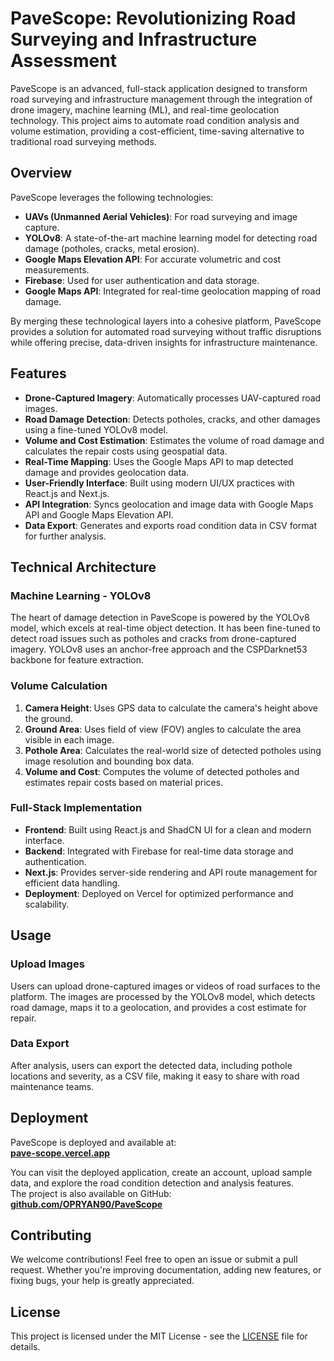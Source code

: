 # PaveScope: Revolutionizing Road Surveying and Infrastructure Assessment

PaveScope is an advanced, full-stack application designed to transform road surveying and infrastructure management through the integration of drone imagery, machine learning (ML), and real-time geolocation technology. This project aims to automate road condition analysis and volume estimation, providing a cost-efficient, time-saving alternative to traditional road surveying methods.

## Overview

PaveScope leverages the following technologies:
- **UAVs (Unmanned Aerial Vehicles)**: For road surveying and image capture.
- **YOLOv8**: A state-of-the-art machine learning model for detecting road damage (potholes, cracks, metal erosion).
- **Google Maps Elevation API**: For accurate volumetric and cost measurements.
- **Firebase**: Used for user authentication and data storage.
- **Google Maps API**: Integrated for real-time geolocation mapping of road damage.

By merging these technological layers into a cohesive platform, PaveScope provides a solution for automated road surveying without traffic disruptions while offering precise, data-driven insights for infrastructure maintenance.

## Features

- **Drone-Captured Imagery**: Automatically processes UAV-captured road images.
- **Road Damage Detection**: Detects potholes, cracks, and other damages using a fine-tuned YOLOv8 model.
- **Volume and Cost Estimation**: Estimates the volume of road damage and calculates the repair costs using geospatial data.
- **Real-Time Mapping**: Uses the Google Maps API to map detected damage and provides geolocation data.
- **User-Friendly Interface**: Built using modern UI/UX practices with React.js and Next.js.
- **API Integration**: Syncs geolocation and image data with Google Maps API and Google Maps Elevation API.
- **Data Export**: Generates and exports road condition data in CSV format for further analysis.

## Technical Architecture

### Machine Learning - YOLOv8
The heart of damage detection in PaveScope is powered by the YOLOv8 model, which excels at real-time object detection. It has been fine-tuned to detect road issues such as potholes and cracks from drone-captured imagery. YOLOv8 uses an anchor-free approach and the CSPDarknet53 backbone for feature extraction.

### Volume Calculation
1. **Camera Height**: Uses GPS data to calculate the camera's height above the ground.
2. **Ground Area**: Uses field of view (FOV) angles to calculate the area visible in each image.
3. **Pothole Area**: Calculates the real-world size of detected potholes using image resolution and bounding box data.
4. **Volume and Cost**: Computes the volume of detected potholes and estimates repair costs based on material prices.

### Full-Stack Implementation
- **Frontend**: Built using React.js and ShadCN UI for a clean and modern interface.
- **Backend**: Integrated with Firebase for real-time data storage and authentication.
- **Next.js**: Provides server-side rendering and API route management for efficient data handling.
- **Deployment**: Deployed on Vercel for optimized performance and scalability.

## Usage

### Upload Images
Users can upload drone-captured images or videos of road surfaces to the platform. The images are processed by the YOLOv8 model, which detects road damage, maps it to a geolocation, and provides a cost estimate for repair.

### Data Export
After analysis, users can export the detected data, including pothole locations and severity, as a CSV file, making it easy to share with road maintenance teams.

## Deployment

PaveScope is deployed and available at:  
[**pave-scope.vercel.app**](https://pave-scope.vercel.app)

You can visit the deployed application, create an account, upload sample data, and explore the road condition detection and analysis features.  
The project is also available on GitHub:  
[**github.com/OPRYAN90/PaveScope**](https://github.com/OPRYAN90/PaveScope)

## Contributing

We welcome contributions! Feel free to open an issue or submit a pull request. Whether you're improving documentation, adding new features, or fixing bugs, your help is greatly appreciated.

## License

This project is licensed under the MIT License - see the [LICENSE](LICENSE) file for details.
